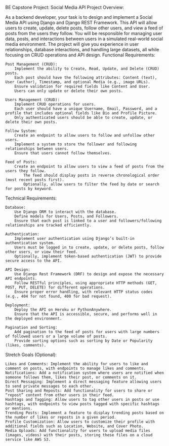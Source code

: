 
 BE Capstone Project: Social Media API
Project Overview:

As a backend developer, your task is to design and implement a Social Media API using Django and Django REST Framework. This API will allow users to create, update, delete posts, follow other users, and view a feed of posts from the users they follow. You will be responsible for managing user data, posts, and interactions between users in a simulated real-world social media environment. The project will give you experience in user relationships, database interactions, and handling large datasets, all while focusing on CRUD operations and API design.
Functional Requirements:

    Post Management (CRUD):
        Implement the ability to Create, Read, Update, and Delete (CRUD) posts.
        Each post should have the following attributes: Content (text), User (author), Timestamp, and optional Media (e.g., image URLs).
        Ensure validation for required fields like Content and User.
        Users can only update or delete their own posts.

    Users Management (CRUD):
        Implement CRUD operations for users.
        Each user should have a unique Username, Email, Password, and a profile that includes optional fields like Bio and Profile Picture.
        Only authenticated users should be able to create, update, or delete their own posts.

    Follow System:
        Create an endpoint to allow users to follow and unfollow other users.
        Implement a system to store the follower and following relationships between users.
        Ensure that users cannot follow themselves.

    Feed of Posts:
        Create an endpoint to allow users to view a feed of posts from the users they follow.
            The feed should display posts in reverse chronological order (most recent posts first).
            Optionally, allow users to filter the feed by date or search for posts by keyword.

Technical Requirements:

    Database:
        Use Django ORM to interact with the database.
        Define models for Users, Posts, and Followers.
        Ensure that each post is linked to a user and followers/following relationships are tracked efficiently.

    Authentication:
        Implement user authentication using Django’s built-in authentication system.
        Users must be logged in to create, update, or delete posts, follow other users, or view their feed.
        Optionally, implement token-based authentication (JWT) to provide secure access to the API.

    API Design:
        Use Django Rest Framework (DRF) to design and expose the necessary API endpoints.
        Follow RESTful principles, using appropriate HTTP methods (GET, POST, PUT, DELETE) for different operations.
        Ensure proper error handling, with relevant HTTP status codes (e.g., 404 for not found, 400 for bad request).

    Deployment:
        Deploy the API on Heroku or PythonAnywhere.
        Ensure that the API is accessible, secure, and performs well in the deployed environment.

    Pagination and Sorting:
        Add pagination to the feed of posts for users with large numbers of followed users or a large volume of posts.
        Provide sorting options such as sorting by Date or Popularity (likes, comments).

Stretch Goals (Optional):

    Likes and Comments: Implement the ability for users to like and comment on posts, with endpoints to manage likes and comments.
    Notifications: Add a notification system where users are notified when someone follows them, likes their post, or comments on it.
    Direct Messaging: Implement a direct messaging feature allowing users to send private messages to each other.
    Post Sharing and Reposts: Add functionality for users to share or “repost” content from other users in their feed.
    Hashtags and Tagging: Allow users to tag other users in posts or use hashtags, with endpoints to view posts tagged with specific hashtags or mentions.
    Trending Posts: Implement a feature to display trending posts based on the number of likes or reposts in a given period.
    Profile Customization: Allow users to customize their profile with additional fields such as Location, Website, and Cover Photo.
    Media Uploads: Add functionality for users to upload media files (images, videos) with their posts, storing these files on a cloud service like AWS S3.
